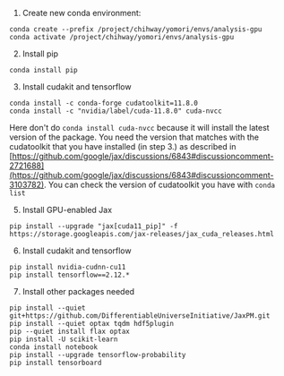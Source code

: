 1. Create new conda environment:
```
conda create --prefix /project/chihway/yomori/envs/analysis-gpu
conda activate /project/chihway/yomori/envs/analysis-gpu
```
2. Install pip
```
conda install pip
```

3. Install cudakit and tensorflow
```
conda install -c conda-forge cudatoolkit=11.8.0
conda install -c "nvidia/label/cuda-11.8.0" cuda-nvcc
```

Here don't do ```conda install cuda-nvcc``` because it will install the latest version of the package. You need the version that matches with the cudatoolkit that you have installed (in step 3.) as described in [https://github.com/google/jax/discussions/6843#discussioncomment-2721688](https://github.com/google/jax/discussions/6843#discussioncomment-3103782). You can check the version of cudatoolkit you have with ```conda list```

5. Install GPU-enabled Jax
```
pip install --upgrade "jax[cuda11_pip]" -f https://storage.googleapis.com/jax-releases/jax_cuda_releases.html
```

6. Install cudakit and tensorflow
```
pip install nvidia-cudnn-cu11
pip install tensorflow==2.12.*
```

7. Install other packages needed
```
pip install --quiet git+https://github.com/DifferentiableUniverseInitiative/JaxPM.git
pip install --quiet optax tqdm hdf5plugin
pip --quiet install flax optax
pip install -U scikit-learn
conda install notebook
pip install --upgrade tensorflow-probability
pip install tensorboard
```
